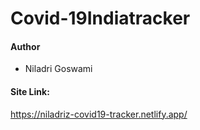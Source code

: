 # Covid-19Indiatracker

#### Author
* Niladri Goswami
#### Site Link:
https://niladriz-covid19-tracker.netlify.app/

